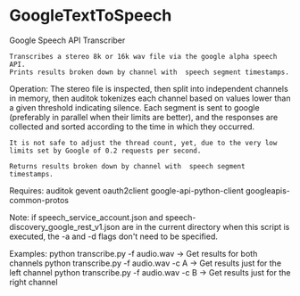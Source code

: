 # GoogleTextToSpeech
Google Speech API Transcriber

    Transcribes a stereo 8k or 16k wav file via the google alpha speech API. 
    Prints results broken down by channel with  speech segment timestamps. 
    
Operation:
    The stereo file is inspected, then split into independent channels in memory, then auditok tokenizes each channel based on 
    values lower than a given threshold indicating silence. Each segment is sent to google (preferably in parallel when their limits are better),     and the responses are collected and sorted according to the time in which they occurred. 
    
    It is not safe to adjust the thread count, yet, due to the very low limits set by Google of 0.2 requests per second.

    Returns results broken down by channel with  speech segment timestamps. 

Requires:
  auditok
  gevent
  oauth2client
  google-api-python-client
  googleapis-common-protos

Note:
	if speech_service_account.json and speech-discovery_google_rest_v1.json are in the current directory when this script
	is executed, the -a and -d flags don't need to be specified. 

Examples:
  python transcribe.py -f audio.wav      -> Get results for both channels
  python transcribe.py -f audio.wav -c A -> Get results just for the left channel
  python transcribe.py -f audio.wav -c B -> Get results just for the right channel
